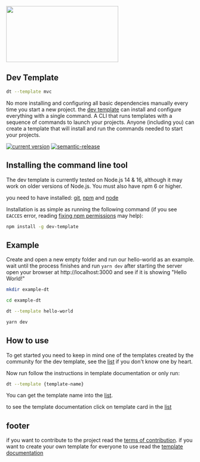 [<img src="https://user-images.githubusercontent.com/72868196/160262142-e35cff51-11e1-4c2b-877d-34a459267948.jpg" style="width: 300px; height: 150px; object-fit: cover;" />](https://www.npmjs.com/package/dev-template)

## Dev Template

```sh
dt --template mvc
```

No more installing and configuring all basic dependencies manually every time you start a new project. the [dev template](https://www.npmjs.com/package/dev-template) can install and configure everything with a single command. A CLI that runs templates with a sequence of commands to launch your projects. Anyone (including you) can create a template that will install and run the commands needed to start your projects.

[![current version](https://img.shields.io/npm/v/dev-template.svg)](https://www.npmjs.com/package/dev-template)
[![semantic-release](https://img.shields.io/badge/%20%20%F0%9F%93%A6%F0%9F%9A%80-semantic--release-e10079.svg)](https://github.com/semantic-release/semantic-release)

## Installing the command line tool

The dev template is currently tested on Node.js 14 & 16, although it may work on
older versions of Node.js. You must also have npm 6 or higher.

you need to have installed: [git](https://git-scm.com), [npm](https://www.npmjs.com) and [node](https://nodejs.org/en)

Installation is as simple as running the following command (if you see `EACCES` error, reading [fixing npm permissions](https://docs.npmjs.com/getting-started/fixing-npm-permissions) may help):

```sh
npm install -g dev-template
```

## Example

Create and open a new empty folder and run our hello-world as an example. wait until the process finishes and run `yarn dev` after starting the server open your browser at http://localhost:3000 and see if it is showing "Hello World!"

```sh
mkdir example-dt
```

```sh
cd example-dt
```

```sh
dt --template hello-world
```

```sh
yarn dev
```

## How to use

To get started you need to keep in mind one of the templates created by the community for the dev template, see the [list](https://dtemplate.github.io/dev-template/) if you don't know one by heart.

Now run follow the instructions in template documentation or only run:

```sh
dt --template {template-name}
```

You can get the template name into the [list](https://dtemplate.github.io/dev-template/).


to see the template documentation click on template card in the [list](https://dtemplate.github.io/dev-template/)

## footer

if you want to contribute to the project read the [terms of contribution](https://github.com/dtemplate/dev-template/blob/master/CONTRIBUTING.md#developers-certificate-of-origin). if you want to create your own template for everyone to use read the [template documentation](https://github.com/dtemplate/dev-template/blob/master/TEMPLATE-DOCUMENTATION.md)
